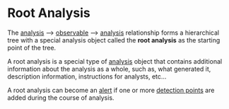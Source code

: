 # Root Analysis

The [analysis](analysis.md) --> [observable](observable.md) --> [analysis](analysis.md) relationship forms a hierarchical tree with a special analysis object called the **root analysis** as the starting point of the tree.

A root analysis is a special type of [analysis](analysis.md) object that contains additional information about the analysis as a whole, such as, what generated it, description information, instructions for analysts, etc...

A root analysis can become an [alert](alerts.md) if one or more [detection points](detection_points.md) are added during the course of analysis.
